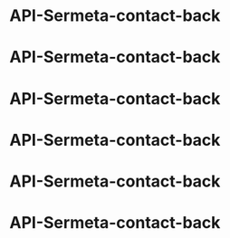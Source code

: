 # API-Sermeta-contact-back
# API-Sermeta-contact-back
# API-Sermeta-contact-back
# API-Sermeta-contact-back
# API-Sermeta-contact-back
# API-Sermeta-contact-back
